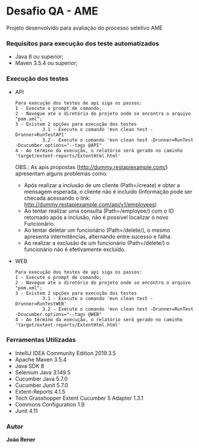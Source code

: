 # Desafio QA - AME

Projeto desenvolvido para avaliação do processo seletivo AME

### Requisitos para execução dos teste automatizados

- Java 8 ou superior;
- Maven 3.5.4 ou superior;

### Execução dos testes

- API
  ```
  Para execução dos testes de api siga os passos:
  1 - Execute o prompt de comando;
  2 - Navegue até o diretório do projeto onde se encontra o arquivo "pom.xml";
  3 - Existem 2 opções para execução dos testes
            3.1 - Execute o comando 'mvn clean test -Drunner=RunTestAPI'
            3.2 - Execute o comando 'mvn clean test -Drunner=RunTest -Dcucumber.options="--tags @API"
  4 - Ao término da execução, o relatório será gerado no caminho 'target/extent-reports/ExtentHtml.html'
  ```
  OBS.: As apis propostas (http://dummy.restapiexample.com/) apresentam alguns problemas como:
    
    - Após realizar a inclusão de um cliente (Path=/create) e obter a mensagem esperada, o cliente não é incluído (Informação pode ser checada acessando o link: http://dummy.restapiexample.com/api/v1/employees)
    - Ao tentar realizar uma consulta (Path=/employee/) com o ID retornado após a inclusão, não é possível localizar o novo Funcionário.
    - Ao tentar deletar um funcionário (Path=/delete/), o mesmo apresenta intermitências, alternando entre sucesso e falha.
    - Ao realizar a exclusão de um funcionário (Path=/delete/) o funcionário não é efetivamente excluído.
    
- WEB
  ```
  Para execução dos testes de api siga os passos:
  1 - Execute o prompt de comando;
  2 - Navegue até o diretório do projeto onde se encontra o arquivo "pom.xml";
  3 - Existem 2 opções para execução dos testes
            3.1 - Execute o comando 'mvn clean test -Drunner=RunTestWEB'
            3.2 - Execute o comando 'mvn clean test -Drunner=RunTest -Dcucumber.options="--tags @WEB"
  4 - Ao término da execução, o relatório será gerado no caminho 'target/extent-reports/ExtentHtml.html'
  ```
  
### Ferramentas Utilizadas

- IntelliJ IDEA Community Edition 2019.3.5
- Apache Maven 3.5.4
- Java SDK 8
- Selenium Java 3.149.5
- Cucumber Java 5.7.0
- Cucumber Junit 5.7.0
- Extent-Reports 4.1.5
- Tech Grasshopper Extent Cucumber 5 Adapter 1.3.1
- Commons Configuration 1.9
- Junit 4.11
  
### Autor

  **João Rener**